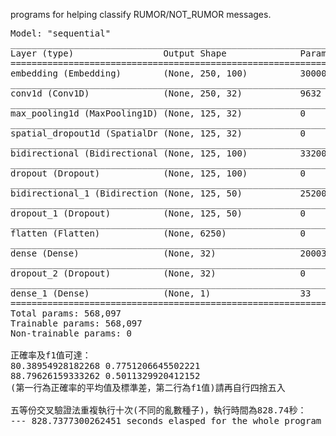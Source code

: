 programs for helping classify RUMOR/NOT_RUMOR messages.
<pre>
Model: "sequential"
_________________________________________________________________
Layer (type)                 Output Shape              Param #   
=================================================================
embedding (Embedding)        (None, 250, 100)          300000    
_________________________________________________________________
conv1d (Conv1D)              (None, 250, 32)           9632      
_________________________________________________________________
max_pooling1d (MaxPooling1D) (None, 125, 32)           0         
_________________________________________________________________
spatial_dropout1d (SpatialDr (None, 125, 32)           0         
_________________________________________________________________
bidirectional (Bidirectional (None, 125, 100)          33200     
_________________________________________________________________
dropout (Dropout)            (None, 125, 100)          0         
_________________________________________________________________
bidirectional_1 (Bidirection (None, 125, 50)           25200     
_________________________________________________________________
dropout_1 (Dropout)          (None, 125, 50)           0         
_________________________________________________________________
flatten (Flatten)            (None, 6250)              0         
_________________________________________________________________
dense (Dense)                (None, 32)                200032    
_________________________________________________________________
dropout_2 (Dropout)          (None, 32)                0         
_________________________________________________________________
dense_1 (Dense)              (None, 1)                 33        
=================================================================
Total params: 568,097
Trainable params: 568,097
Non-trainable params: 0

正確率及f1值可達：
80.38954928182268 0.7751206645502221
88.79626159333262 0.5011329920412152
(第一行為正確率的平均值及標準差，第二行為f1值)請再自行四捨五入

五等份交叉驗證法重複執行十次(不同的亂數種子)，執行時間為828.74秒：
--- 828.7377300262451 seconds elasped for the whole program ---
</pre>
